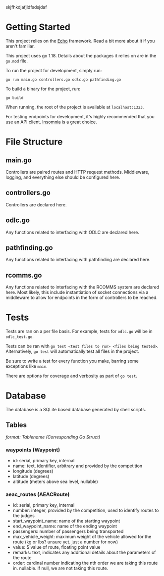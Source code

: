 skjfhkdjafjldfsdsjdaf

# Getting Started
This project relies on the [Echo](https://echo.labstack.com/guide/) framework. Read a bit more about it if you aren't familiar.

This project uses go 1.18. Details about the packages it relies on are in the `go.mod` file.

To run the project for development, simply run:
```
go run main.go controllers.go odlc.go pathfinding.go
```

To build a binary for the project, run:
```
go build
```

When running, the root of the project is available at `localhost:1323`.

For testing endpoints for development, it's highly recommended that you use an API client. [Insomnia](https://insomnia.rest/) is a great choice.

# File Structure
## main.go
Controllers are paired routes and HTTP request methods. Middleware, logging, and everything else should be configured here.

## controllers.go
Controllers are declared here.

## odlc.go
Any functions related to interfacing with ODLC are declared here.

## pathfinding.go
Any functions related to interfacing with pathfinding are declared here.

## rcomms.go
Any functions related to interfacing with the RCOMMS system are declared here. Most likely, this include instantiation of socket connections via a middleware to allow for endpoints in the form of controllers to be reached. 

# Tests
Tests are ran on a per file basis. For example, tests for `odlc.go` will be in `odlc_test.go`.

Tests can be ran with `go test <test files to run> <files being tested>`.
Alternatively, `go test` will automatically test all files in the project.

Be sure to write a test for every function you make, barring some exceptions like `main`.

There are options for coverage and verbosity as part of `go test`.


# Database
The database is a SQLite based database generated by shell scripts.

## Tables
*format: Tablename (Corresponding Go Struct)*
### waypoints (Waypoint)
- id: serial, primary key, internal
- name: text, identifier, arbitrary and provided by the competition
- longitude (degrees)
- latitude (degrees)
- altitude (meters above sea level, nullable)

### aeac_routes (AEACRoute)
- id: serial, primary key, internal
- number: integer, provided by the competition, used to identify routes to the judges
- start_waypoint_name: name of the starting waypoint
- end_waypoint_name:   name of the ending waypoint
- passengers: number of passengers being transported
- max_vehicle_weight: maximum weight of the vehicle allowed for the route (kg or lbs? unsure yet. just a number for now)
- value: $ value of route, floating point value
- remarks: text, indicates any additional details about the parameters of the route
- order: cardinal number indicating the nth order we are taking this route in. nullable. if null, we are not taking this route.
